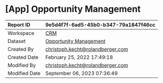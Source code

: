 



# [App] Opportunity Management

|Report ID|9e5d4f7f-6ad5-45b0-b347-79a1847f46cc|
| :--- | :--- |
|Workspace|[CRM](../Workspaces/CRM.md)|
|Dataset|[Opportunity Management](../Datasets/Opportunity-Management.md)|
|Created By|christoph.kecht@rolandberger.com|
|Created Date|February 25, 2022 17:49:18|
|Modified By|christoph.kecht@rolandberger.com|
|Modified Date|September 06, 2023 07:36:49|
